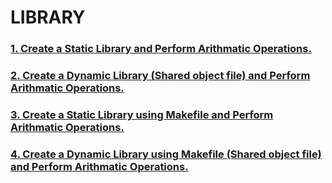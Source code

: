 # LIBRARY
### [1. Create a Static Library and Perform Arithmatic Operations.](../1_LIBRARY/1_Static_Lib/1_Arithmatic_Lib)
### [2. Create a Dynamic Library (Shared object file) and Perform Arithmatic Operations.](../1_LIBRARY/2_Dynamic_Library)
### [3. Create a Static Library using Makefile and Perform Arithmatic Operations.](../1_LIBRARY/static)
### [4. Create a Dynamic Library using Makefile (Shared object file) and Perform Arithmatic Operations.](../1_LIBRARY/Dynamic)
